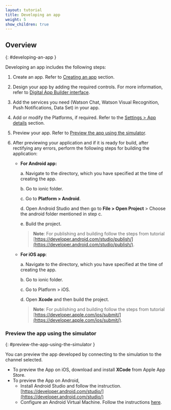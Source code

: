 ```yaml
---
layout: tutorial
title: Developing an app
weight: 5
show_children: true
---
```

<!-- NLS_CHARSET=UTF-8 -->
## Overview
{: #developing-an-app }

Developing an app includes the following steps:

1. Create an app. Refer to [Creating an app](../getting-started/) section.
2. Design your app by adding the required controls. For more information, refer to [Digital App Builder interface](../dab-interface/).
3. Add the services you need (Watson Chat, Watson Visual Recognition, Push Notifications, Data Set) in your app.
4. Add or modify the Platforms, if required. Refer to the [Settings > App details](../dab-interface/) section.
5. Preview your app. Refer to [Preview the app using the simulator](#preview-the-app-using-the-simulator).
6. After previewing your application and if it is ready for build, after rectifying any errors, perform the following steps for building the application:

    * **For Android app:**

        a. Navigate to the directory, which you have specified at the time of creating the app.

        b. Go to ionic folder.

        c. Go to **Platform > Android**.

        d. Open Android Studio and then go to **File > Open Project** > Choose the android folder mentioned in step c.

        e. Build the project. 

        >**Note**: For publishing and building follow the steps from tutorial [https://developer.android.com/studio/publish/](https://developer.android.com/studio/publish/).

    * **For iOS app**:
 
        a. Navigate to the directory, which you have specified at the time of creating the app.

        b. Go to ionic folder.

        c. Go to Platform > iOS.

        d. Open **Xcode** and then build the project. 

        >**Note**: For publishing and building follow the steps from tutorial [https://developer.apple.com/ios/submit/](https://developer.apple.com/ios/submit/).


### Preview the app using the simulator
{: #preview-the-app-using-the-simulator }

You can preview the app developed by connecting to the simulation to the channel selected.

* To preview the App on iOS, download and install **XCode** from Apple App Store.
* To preview the App on Android, 
    * Install Android Studio and follow the instruction. [https://developer.android.com/studio/](https://developer.android.com/studio/)
    * Configure an Android Virtual Machine. Follow the instructions [here](https://developer.android.com/studio/releases/emulator).

